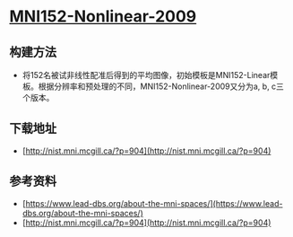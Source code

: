 # [MNI152-Nonlinear-2009](http://nist.mni.mcgill.ca/?p=904)

## 构建方法

* 将152名被试非线性配准后得到的平均图像，初始模板是MNI152-Linear模板。根据分辨率和预处理的不同，MNI152-Nonlinear-2009又分为a, b, c三个版本。

## 下载地址

* [http://nist.mni.mcgill.ca/?p=904](http://nist.mni.mcgill.ca/?p=904)
 
## 参考资料

* [https://www.lead-dbs.org/about-the-mni-spaces/](https://www.lead-dbs.org/about-the-mni-spaces/)
* [http://nist.mni.mcgill.ca/?p=904](http://nist.mni.mcgill.ca/?p=904)
